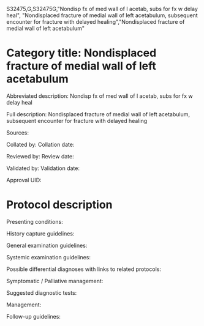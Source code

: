 S32475,G,S32475G,"Nondisp fx of med wall of l acetab, subs for fx w delay heal", "Nondisplaced fracture of medial wall of left acetabulum, subsequent encounter for fracture with delayed healing","Nondisplaced fracture of medial wall of left acetabulum"
# Category title: Nondisplaced fracture of medial wall of left acetabulum

Abbreviated description: Nondisp fx of med wall of l acetab, subs for fx w delay heal

Full description: Nondisplaced fracture of medial wall of left acetabulum, subsequent encounter for fracture with delayed healing

Sources:

Collated by:
Collation date:

Reviewed by:
Review date:

Validated by:
Validation date:

Approval UID:

# Protocol description

Presenting conditions:

History capture guidelines:

General examination guidelines:

Systemic examination guidelines:

Possible differential diagnoses with links to related protocols:

Symptomatic / Palliative management:

Suggested diagnostic tests:

Management:

Follow-up guidelines:
